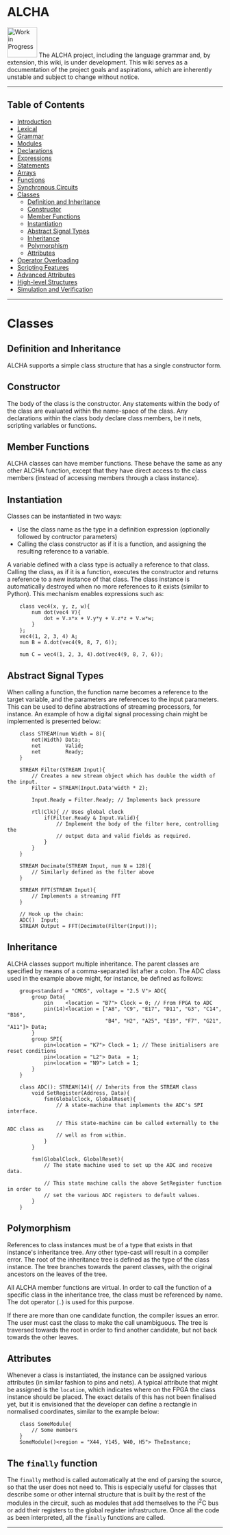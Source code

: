 # ALCHA

<img src="https://openclipart.org/download/3850/dchandlr-dchandlr-work.svg" height="70" alt="Work in Progress"/>
The ALCHA project, including the language grammar and, by extension, this
wiki, is under development.  This wiki serves as a documentation of the
project goals and aspirations, which are inherently unstable and subject to
change without notice.

--------------------------------------------------------------------------------

## Table of Contents

- [Introduction](Introduction.md)
- [Lexical](Lexical.md)
- [Grammar](Grammar.md)
- [Modules](Modules.md)
- [Declarations](Declarations.md)
- [Expressions](Expressions.md)
- [Statements](Statements.md)
- [Arrays](Arrays.md)
- [Functions](Functions.md)
- [Synchronous Circuits](SynchronousCircuits.md)
- [Classes](Classes.md#classes)
  - [Definition and Inheritance](#definition-and-inheritance)
  - [Constructor](#constructor)
  - [Member Functions](#member-functions)
  - [Instantiation](#instantiation)
  - [Abstract Signal Types](#abstract-signal-types)
  - [Inheritance](#inheritance)
  - [Polymorphism](#polymorphism)
  - [Attributes](#attributes)
- [Operator Overloading](OperatorOverloading.md)
- [Scripting Features](Scripting.md)
- [Advanced Attributes](AdvancedAttributes.md)
- [High-level Structures](HighLevelStructures.md)
- [Simulation and Verification](Simulation.md)

--------------------------------------------------------------------------------

# Classes

## Definition and Inheritance

ALCHA supports a simple class structure that has a single constructor form.

## Constructor

The body of the class is the constructor.  Any statements within the body of
the class are evaluated within the name-space of the class.  Any declarations
within the class body declare class members, be it nets, scripting variables
or functions.

## Member Functions

ALCHA classes can have member functions.  These behave the same as any other
ALCHA function, except that they have direct access to the class members
(instead of accessing members through a class instance).

## Instantiation

Classes can be instantiated in two ways:

- Use the class name as the type in a definition expression
  (optionally followed by contructor parameters)
- Calling the class constructor as if it is a function,
  and assigning the resulting reference to a variable.

A variable defined with a class type is actually a reference to that class.
Calling the class, as if it is a function, executes the constructor and
returns a reference to a new instance of that class.  The class instance is
automatically destroyed when no more references to it exists (similar to
Python).  This mechanism enables expressions such as:

```alcha
    class vec4(x, y, z, w){
        num dot(vec4 V){
            dot = V.x*x + V.y*y + V.z*z + V.w*w;
        }
    };
    vec4(1, 2, 3, 4) A;
    num B = A.dot(vec4(9, 8, 7, 6));

    num C = vec4(1, 2, 3, 4).dot(vec4(9, 8, 7, 6));
```

## Abstract Signal Types

When calling a function, the function name becomes a reference to the target
variable, and the parameters are references to the input parameters.  This can
be used to define abstractions of streaming processors, for instance.  An
example of how a digital signal processing chain might be implemented is
presented below:

```alcha
    class STREAM(num Width = 8){
        net(Width) Data;
        net        Valid;
        net        Ready;
    }

    STREAM Filter(STREAM Input){
        // Creates a new stream object which has double the width of the input.
        Filter = STREAM(Input.Data'width * 2);

        Input.Ready = Filter.Ready; // Implements back pressure

        rtl(Clk){ // Uses global clock
            if(Filter.Ready & Input.Valid){
                // Implement the body of the filter here, controlling the
                // output data and valid fields as required.
            }
        }
    }

    STREAM Decimate(STREAM Input, num N = 128){
        // Similarly defined as the filter above
    }

    STREAM FFT(STREAM Input){
        // Implements a streaming FFT
    }

    // Hook up the chain:
    ADC()  Input;
    STREAM Output = FFT(Decimate(Filter(Input)));
```

## Inheritance

ALCHA classes support multiple inheritance.  The parent classes are specified
by means of a comma-separated list after a colon.  The ADC class used in the
example above might, for instance, be defined as follows:

```alcha
    group<standard = "CMOS", voltage = "2.5 V"> ADC{
        group Data{
            pin    <location = "B7"> Clock = 0; // From FPGA to ADC
            pin(14)<location = ["A8", "C9", "E17", "D11", "G3", "C14", "B16",
                                "B4", "H2", "A25", "E19", "F7", "G21", "A11"]> Data;
        }
        group SPI{
            pin<location = "K7"> Clock = 1; // These initialisers are reset conditions
            pin<location = "L2"> Data  = 1;
            pin<location = "N9"> Latch = 1;
        }
    }

    class ADC(): STREAM(14){ // Inherits from the STREAM class
        void SetRegister(Address, Data){
            fsm(GlobalClock, GlobalReset){
                // A state-machine that implements the ADC's SPI interface.

                // This state-machine can be called externally to the ADC class as
                // well as from within.
            }
        }

        fsm(GlobalClock, GlobalReset){
            // The state machine used to set up the ADC and receive data.

            // This state machine calls the above SetRegister function in order to
            // set the various ADC registers to default values.
        }
    }
```

## Polymorphism

References to class instances must be of a type that exists in that instance's
inheritance tree.  Any other type-cast will result in a compiler error.  The
root of the inheritance tree is defined as the type of the class instance.
The tree branches towards the parent classes, with the original ancestors on
the leaves of the tree.

All ALCHA member functions are virtual.  In order to call the function of a
specific class in the inheritance tree, the class must be referenced by name.
The dot operator (`.`) is used for this purpose.

If there are more than one candidate function, the compiler issues an error.
The user must cast the class to make the call unambiguous.  The tree is
traversed towards the root in order to find another candidate, but not back
towards the other leaves.

## Attributes

Whenever a class is instantiated, the instance can be assigned various
attributes (in similar fashion to pins and nets).  A typical attribute that
might be assigned is the `location`, which indicates where on the FPGA the
class instance should be placed.  The exact details of this has not been
finalised yet, but it is envisioned that the developer can define a rectangle
in normalised coordinates, similar to the example below:

```alcha
    class SomeModule{
        // Some members
    }
    SomeModule()<region = "X44, Y145, W40, H5"> TheInstance;
```

## The `finally` function

The `finally` method is called automatically at the end of parsing the source,
so that the user does not need to.  This is especially useful for classes that
describe some or other internal structure that is built by the rest of the
modules in the circuit, such as modules that add themselves to the
I<sup>2</sup>C bus or add their registers to the global register
infrastructure.  Once all the code as been interpreted, all the `finally`
functions are called.

--------------------------------------------------------------------------------

